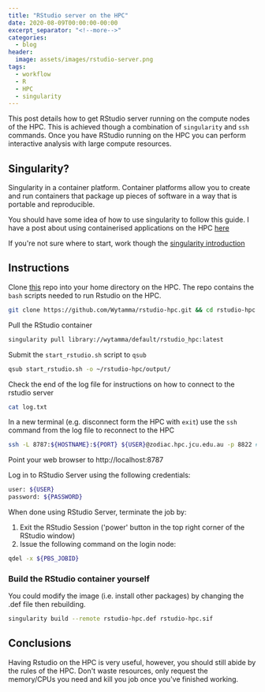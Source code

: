 ```yaml
---
title: "RStudio server on the HPC"
date: 2020-08-09T00:00:00-00:00
excerpt_separator: "<!--more-->"
categories:
  - blog
header:
  image: assets/images/rstudio-server.png
tags:
  - workflow
  - R
  - HPC
  - singularity
---
```


This post details how to get RStudio server running on the compute nodes of the HPC. This is achieved though a combination of `singularity` and  `ssh` commands. Once you have RStudio running on the HPC you can perform interactive analysis with large compute resources.

## Singularity?

Singularity in a container platform. Container platforms allow you to create and run containers that package up pieces of software in a way that is portable and reproducible. 

You should have some idea of how to use singularity to follow this guide. I have a post about using containerised applications on the HPC [here](https://blog.wytamma.com/blog/Singularity-RStan/)

If you're not sure where to start, work though the [singularity introduction](https://sylabs.io/guides/3.6/user-guide/introduction.html)

## Instructions

Clone [this](https://github.com/Wytamma/rstudio-hpc) repo into your home directory on the HPC. The repo contains the `bash` scripts needed to run Rstudio on the HPC.  

```bash
git clone https://github.com/Wytamma/rstudio-hpc.git && cd rstudio-hpc
```

Pull the RStudio container 

```bash
singularity pull library://wytamma/default/rstudio_hpc:latest
```

Submit the `start_rstudio.sh` script to `qsub`

```bash
qsub start_rstudio.sh -o ~/rstudio-hpc/output/
```

Check the end of the log file for instructions on how to connect to the rstudio server

```bash
cat log.txt
```

In a new terminal (e.g. disconnect form the HPC with `exit`) use the `ssh` command from the log file to reconnect to the HPC

```bash
ssh -L 8787:${HOSTNAME}:${PORT} ${USER}@zodiac.hpc.jcu.edu.au -p 8822 # only include -p 8822 if you are off-campus
```

Point your web browser to http://localhost:8787

Log in to RStudio Server using the following credentials:

```bash  
user: ${USER}
password: ${PASSWORD}
```

When done using RStudio Server, terminate the job by:

1. Exit the RStudio Session ('power' button in the top right corner of the RStudio window)
2. Issue the following command on the login node:

```bash
qdel -x ${PBS_JOBID}
```

### Build the RStudio container yourself

You could modify the image (i.e. install other packages) by changing the .def file then rebuilding.

```bash
singularity build --remote rstudio-hpc.def rstudio-hpc.sif
```

## Conclusions

Having Rstudio on the HPC is very useful, however, you should still abide by the rules of the HPC. Don't waste resources, only request the memory/CPUs you need and kill you job once you've finished working.

